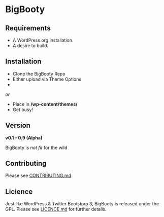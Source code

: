 BigBooty
=====


Requirements
----------

* A WordPress.org installation.
* A desire to build.


Installation
----------

- Clone the BigBooty Repo
- Either upload via Theme Options
- 
*or*

- Place in **/wp-content/themes/**
- Get busy!

Version
----------

**v0.1 - 0.9 (Alpha)**

BigBooty is *not fit* for the wild


Contributing
----------

Please see [CONTRIBUTING.md](https://github.com/pjhampton/BigBooty/blob/master/docs/CONTRIBUTING.md)


Licience
----------

Just like WordPress & Twitter Bootstrap 3, BigBooty is released under the GPL. Please see [LICENCE.md](https://github.com/pjhampton/BigBooty/blob/master/docs/LICENCE.md) for further details.
